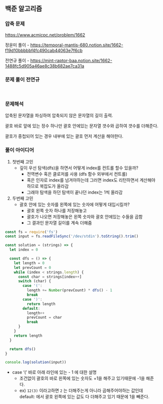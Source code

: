 ## 백준 알고리즘

### 압축 문제

https://www.acmicpc.net/problem/1662

정윤미 풀이 - https://temporal-mantis-680.notion.site/1662-f19d10bbbbbf4fc490cab44063e7f6cb

전연규 풀이 - https://mint-raptor-baa.notion.site/1662-1488fc5d905a46ae8c38b682ae7ca31a

### 문제 풀이 전연규

<br />

### 문제해석

압축된 문자열을 파싱하여 압축되지 않은 문자열의 길이 출력.

괄호 바로 앞에 있는 정수 하나만 괄호 안에있는 문자열 갯수와 곱하여 갯수를 더해준다.

괄호가 중첩되어 있는 경우 내부에 있는 괄호 먼저 계산을 해야한다.

### 풀이 아이디어

1. 첫번째 고민
   - 깊이 우선 탐색(dfs)을 하면서 어떻게 index를 컨트롤 할수 있을까?
     - 전역변수 혹은 클로저를 사용 (dfs 함수 외부에서 컨트롤)
     - 혹은 인자로 index를 넘겨야하는데 그러면 index도 리턴하면서 계산해야하므로 복잡도가 올라감
     - 그래야 탐색을 하던 탐색이 끝나던 index는 1씩 올라감
2. 두번째 고민
   - 괄호 안에 있는 숫자를 왼쪽에 있는 숫자에 어떻게 대입시킬까?
     - 괄호 왼쪽 숫자 하나를 저장해놓고
     - 괄호가 나오면 저장해놓은 왼쪽 숫자와 괄호 안에있는 수들을 곱함
     - 그 결과인 문자열 길이를 계속 더해줌

```javascript
const fs = require('fs')
const input = fs.readFileSync('/dev/stdin').toString().trim()

const solution = (strings) => {
  let index = 0

  const dfs = () => {
    let length = 0
    let prevCount = 0
    while (index < strings.length) {
      const char = strings[index++]
      switch (char) {
        case '(':
          length += Number(prevCount) * dfs() - 1
          break
        case ')':
          return length
        default:
          length++
          prevCount = char
          break
      }
    }
    return length
  }

  return dfs()
}

console.log(solution(input))
```

- case ‘(’ 바로 아래 라인에 있는 - 1 에 대한 설명
  - 조건없이 괄호의 바로 왼쪽에 있는 숫자도 +1을 해주고 있기때문에 -1을 해준다.
  - ex) `12(3)` 이라고하면 `2` 는 더해주는게 아니라 곱해주어야하는 값인데 default: 에서 괄호 왼쪽에 있는 값도 다 더해주고 있기 때문에 1을 빼준다.
